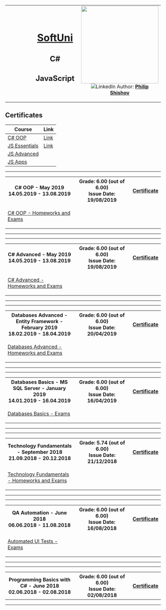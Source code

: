 <!-- Head Start -->
<table border="0" width="100%" cellspacing="1" cellpadding="3" align="center">
<tbody>
<tr>
<td align="center" width="33%"><img style="text-align: ce;" src="http://conf.softuni.bg/wp-content/uploads/2015/01/SoftUni-Logo-Flat_square-blue-300x235.png" alt="" /></td>
<td align="center" width="33%">
<h1><a href="https://softuni.bg/">SoftUni</a></h1>
<h2>C#</h2>
<h2>JavaScript</h2>
</td>
<td align="center" width="33%"><img src="https://i.ibb.co/HpWr928/IMG-Philip-Shishov-Large.jpg" width="250" alt="" />
<img src="https://www.linkedin.com/favicon.ico" alt="LinkedIn" />
Author: 
<strong>
<a title="LinkedIn Philip Shishov" href="https://www.linkedin.com/in/philshishov/" target="_blank">
Philip Shishov
</a>
</strong></p>
</td>
</tr>
</tbody>
</table>
<!-- Head End -->

<h2> Certificates </h2>

|**Course**|**Link**| 
|---|---|
|<a href="https://softuni.bg/trainings/2349/csharp-oop-june-2019"> C# OOP</a>| <a href="https://softuni.bg/certificates/details/69832/c186b26f"> Link</a> |
|<a href="https://softuni.bg/trainings/2345/js-essentials-may-2019#lesson-11732"> JS Essentials</a>| <a href="https://softuni.bg/certificates/details/70131/1b3d2444"> Link</a> |
|<a href="https://softuni.bg/trainings/2346/js-advanced-june-2019"> JS Advanced</a>| <a href=""></a> |
|<a href="https://softuni.bg/trainings/2347/js-apps-july-2019"> JS Apps</a>| <a href=""></a> |

<!-- C# OOP -->
<hr />
<table border="0" width="100%" cellspacing="1" cellpadding="3" align="center">
<tbody>
<tr><th align="center" width="50%">
C# OOP - May 2019<br /> 
14.05.2019 - 13.08.2019
</th>
<th width="40%">Grade: 6.00 (out of 6.00)<br /> Issue Date:  19/08/2019</th>
<th>
<p><a title="C# OOP" href="https://softuni.bg/certificates/details/69772/dc0ee5bd" target="_blank">Certificate</a></p>
</th></tr>
<!-- Course Body -->
<tr>
<td width="50%">
<p><a title="C#OOP" href="https://github.com/PhilShishov/Software-University/tree/master/C%23%20Advanced" target="_blank">C# OOP - Homeworks and Exams </a></p>
</td>
<td colspan="2" width="50%"></td>
</tr>
</tbody>
</table>
<hr />
<!-- C# OOP -->

<!-- C# Advanced -->
<hr />
<table border="0" width="100%" cellspacing="1" cellpadding="3" align="center">
<tbody>
<tr><th align="center" width="50%">
C# Advanced - May 2019<br /> 
14.05.2019 - 13.08.2019
</th>
<th width="40%">Grade: 6.00 (out of 6.00)<br /> Issue Date:  19/08/2019</th>
<th>
<p><a title="C# Advanced" href="https://softuni.bg/certificates/details/69772/dc0ee5bd" target="_blank">Certificate</a></p>
</th></tr>
<!-- Course Body -->
<tr>
<td width="50%">
<p><a title="C#Advanced" href="https://github.com/PhilShishov/Software-University/tree/master/C%23%20Advanced" target="_blank">C# Advanced - Homeworks and Exams </a></p>
</td>
<td colspan="2" width="50%"></td>
</tr>
</tbody>
</table>
<hr />
<!-- C# Advanced -->

<!-- Databases Advanced -->
<hr />
<table border="0" width="100%" cellspacing="1" cellpadding="3" align="center">
<tbody>
<tr><th align="center" width="50%">
Databases Advanced - Entity Framework - February 2019 <br /> 
18.02.2019 - 18.04.2019
</th>
<th width="40%">Grade: 6.00 (out of 6.00)<br /> Issue Date:  20/04/2019</th>
<th>
<p><a title="Databases Advanced" href="https://softuni.bg/certificates/details/65205/5698d9cd" target="_blank">Certificate</a></p>
</th></tr>
<!-- Course Body -->
<tr>
<td width="50%">
<p><a title="DBAdvanced" href="https://github.com/PhilShishov/Software-University/tree/master/Databases%20Advanced%20-%20Entity%20Framework" target="_blank">Databases Advanced - Homeworks and Exams </a></p>
</td>
<td colspan="2" width="50%"></td>
</tr>
</tbody>
</table>
<hr />
<!-- Databases Advanced -->

<!-- Databases Basics -->
<hr />
<table border="0" width="100%" cellspacing="1" cellpadding="3" align="center">
<tbody>
<tr><th align="center" width="50%">
Databases Basics - MS SQL Server - January 2019 <br /> 
14.01.2019 - 16.04.2019
</th>
<th width="40%">Grade: 6.00 (out of 6.00)<br /> Issue Date:  16/04/2019</th>
<th>
<p><a title="Databases Basics" href="https://softuni.bg/certificates/details/65023/d265a4f9" target="_blank">Certificate</a></p>
</th></tr>
<!-- Course Body -->
<tr>
<td width="50%">
<p><a title="DBBasics" href="https://github.com/PhilShishov/Software-University/tree/master/Databases%20Basics%20-%20MSSQL%20Server" target="_blank">Databases Basics - Exams </a></p>
</td>
<td colspan="2" width="50%"></td>
</tr>
</tbody>
</table>
<hr />
<!-- Databases Basics -->

<!-- Technology Fundamentals -->
<hr />
<table border="0" width="100%" cellspacing="1" cellpadding="3" align="center">
<tbody>
<tr><th align="center" width="50%">
Technology Fundamentals - September 2018 <br /> 
21.09.2018 - 20.12.2018
</th>
<th width="40%">Grade: 5.74 (out of 6.00)<br /> Issue Date: 21/12/2018</th>
<th>
<p><a title="Technology Fundamentals" href="https://softuni.bg/certificates/details/61695/194070ba" target="_blank">Certificate</a></p>
</th></tr>
<!-- Course Body -->
<tr>
<td width="50%">
<p><a title="TechFundamentals" href="https://github.com/PhilShishov/Software-University/tree/master/TechFundamentals" target="_blank">Technology Fundamentals - Homeworks and Exams </a></p>
</td>
<td colspan="2" width="50%"></td>
</tr>
</tbody>
</table>
<hr />
<!-- Technology Fundamentals -->

<!-- QA Automation -->
<hr />
<table border="0" width="100%" cellspacing="1" cellpadding="3" align="center">
<tbody>
<tr><th align="center" width="50%">
QA Automation - June 2018 <br /> 
06.06.2018 - 11.08.2018
</th>
<th width="40%">Grade: 6.00 (out of 6.00)<br /> Issue Date: 16/08/2018</th>
<th>
<p><a title="QA Automation" href="https://softuni.bg/certificates/details/57187/b964283c" target="_blank">Certificate</a></p>
</th></tr>
<!-- Course Body -->
<tr>
<td width="50%">
<p><a title="Automated-UI-Tests" href="https://github.com/PhilShishov/Automated-UI-Tests" target="_blank">Automated UI Tests - Exams</a></p>
</td>
<td colspan="2" width="50%"></td>
</tr>
</tbody>
</table>
<hr />
<!-- QA Automation -->

<!-- Programming Basics with C# -->
<hr />
<table border="0" width="100%" cellspacing="1" cellpadding="3" align="center">
<tbody>
<tr><th align="center" width="50%">
Programming Basics with C# - June 2018<br /> 
02.06.2018 - 02.08.2018
</th>
<th width="40%">Grade: 6.00 (out of 6.00)<br /> Issue Date: 02/08/2018</th>
<th>
<p><a title="QA Automation" href="https://softuni.bg/certificates/details/56640/ddcc51d5" target="_blank">Certificate</a></p>
</th></tr>
</tbody>
</table>
<hr />
<!-- Programming Basics with C# -->
